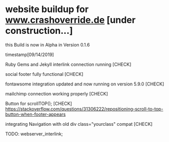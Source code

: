# website buildup for www.crashoverride.de [under construction...]

this Build is now in Alpha in Version 0.1.6

timestamp[09/14/2019]

Ruby Gems and Jekyll interlink connection running [CHECK]

social footer fully functional [CHECK]

fontawsome integration updated and now running on version 5.9.0 [CHECK]

mailchimp connection working properly [CHECK]

Button for scrollTOP(); [CHECK]
https://stackoverflow.com/questions/31306222/repositioning-scroll-to-top-button-when-footer-appears

integrating Navigation with old div class="yourclass" compat [CHECK]

TODO: webserver_interlink;


